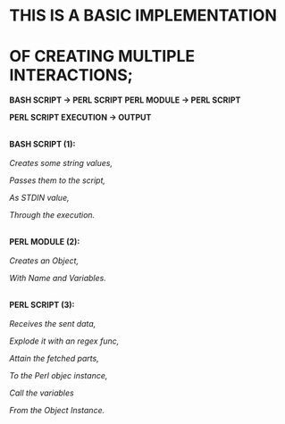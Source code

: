 <h1>THIS IS A BASIC IMPLEMENTATION</h1>
<h1>OF CREATING MULTIPLE INTERACTIONS;</h1>

**BASH SCRIPT -> PERL SCRIPT**
**PERL MODULE -> PERL SCRIPT**

**PERL SCRIPT EXECUTION -> OUTPUT**
<br><br>

**BASH SCRIPT (1):**
<br><br>
*Creates some string values,* 

*Passes them to the script,*

*As STDIN value,*

*Through the execution.*
<br><br>
 
**PERL MODULE (2):**
<br><br>
*Creates an Object,*

*With Name and Variables.*
<br><br>


**PERL SCRIPT (3):**
<br><br>
*Receives the sent data,*

*Explode it with an regex func,*

*Attain the fetched parts,*

*To the Perl objec instance,*


*Call the variables*

*From the Object Instance.*
